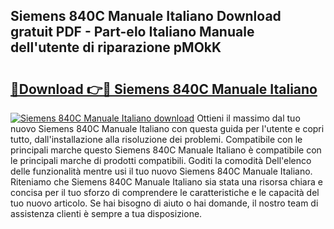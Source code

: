 ## Siemens 840C Manuale Italiano Download gratuit PDF - Part-elo Italiano Manuale dell'utente di riparazione pMOkK

# <h2><a href="http://dfbmlu.blite.top/?on=Siemens+840C+Manuale+Italiano">🔗Download 👉🔴 Siemens 840C Manuale Italiano</a></h2>

[![Siemens 840C Manuale Italiano download](https://i.imgur.com/lujVjoI.png)](http://dfbmlu.blite.top/?on=Siemens+840C+Manuale+Italiano)
Ottieni il massimo dal tuo nuovo Siemens 840C Manuale Italiano con questa guida per l'utente e copri tutto, dall'installazione alla risoluzione dei problemi. Compatibile con le principali marche questo Siemens 840C Manuale Italiano è compatibile con le principali marche di prodotti compatibili. Goditi la comodità Dell'elenco delle funzionalità mentre usi il tuo nuovo Siemens 840C Manuale Italiano. Riteniamo che Siemens 840C Manuale Italiano sia stata una risorsa chiara e concisa per il tuo sforzo di comprendere le caratteristiche e le capacità del tuo nuovo articolo. Se hai bisogno di aiuto o hai domande, il nostro team di assistenza clienti è sempre a tua disposizione.
